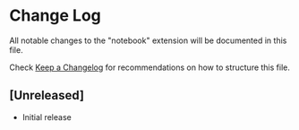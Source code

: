 # Change Log

All notable changes to the "notebook" extension will be documented in this file.

Check [Keep a Changelog](http://keepachangelog.com/) for recommendations on how to structure this file.

## [Unreleased]

- Initial release